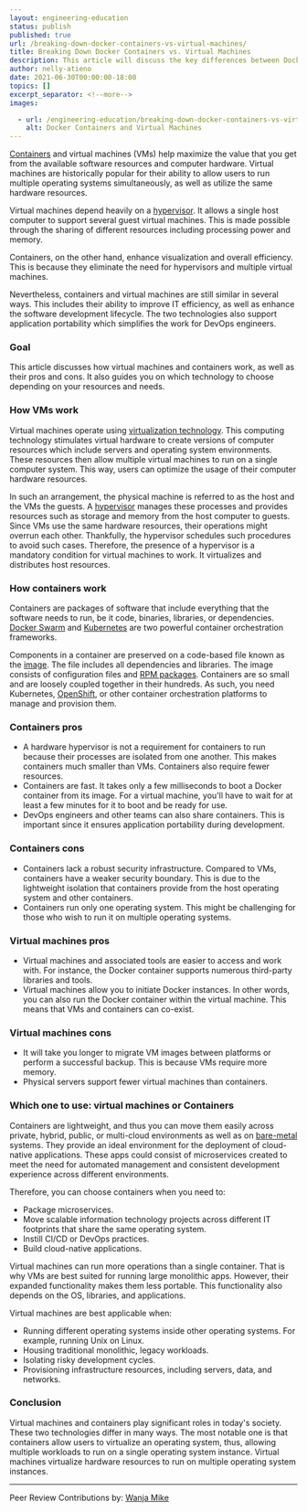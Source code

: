 ```yaml
---
layout: engineering-education
status: publish
published: true
url: /breaking-down-docker-containers-vs-virtual-machines/
title: Breaking Down Docker Containers vs. Virtual Machines 
description: This article will discuss the key differences between Docker containers and virtual machines. It will, therefore, allow you to make effective decisions regarding which technology to use. 
author: nelly-atieno
date: 2021-06-30T00:00:00-18:00
topics: []
excerpt_separator: <!--more-->
images:

  - url: /engineering-education/breaking-down-docker-containers-vs-virtual-machines/hero.jpg
    alt: Docker Containers and Virtual Machines
---
```

[Containers](/engineering-education/history-of-container-technology/) and virtual machines (VMs) help maximize the value that you get from the available software resources and computer hardware. Virtual machines are historically popular for their ability to allow users to run multiple operating systems simultaneously, as well as utilize the same hardware resources.
<!--more-->
Virtual machines depend heavily on a [hypervisor](https://www.vmware.com/topics/glossary/content/hypervisor). It allows a single host computer to support several guest virtual machines. This is made possible through the sharing of different resources including processing power and memory.

Containers, on the other hand, enhance visualization and overall efficiency. This is because they eliminate the need for hypervisors and multiple virtual machines.

Nevertheless, containers and virtual machines are still similar in several ways. This includes their ability to improve IT efficiency, as well as enhance the software development lifecycle. The two technologies also support application portability which simplifies the work for DevOps engineers.

### Goal
This article discusses how virtual machines and containers work, as well as their pros and cons. It also guides you on which technology to choose depending on your resources and needs.

### How VMs work
Virtual machines operate using [virtualization technology](https://en.wikipedia.org/wiki/Virtualization). This computing technology stimulates virtual hardware to create versions of computer resources which include servers and operating system environments. These resources then allow multiple virtual machines to run on a single computer system. This way, users can optimize the usage of their computer hardware resources.

In such an arrangement, the physical machine is referred to as the host and the VMs the guests. A [hypervisor](https://en.wikipedia.org/wiki/Hypervisor#) manages these processes and provides resources such as storage and memory from the host computer to guests. Since VMs use the same hardware resources, their operations might overrun each other. Thankfully, the hypervisor schedules such procedures to avoid such cases. Therefore, the presence of a hypervisor is a mandatory condition for virtual machines to work. It virtualizes and distributes host resources.

### How containers work
Containers are packages of software that include everything that the software needs to run, be it code, binaries, libraries, or dependencies. [Docker Swarm](https://docs.docker.com/engine/swarm/swarm-tutorial/) and [Kubernetes](https://kubernetes.io/) are two powerful container orchestration frameworks.

Components in a container are preserved on a code-based file known as the [image](https://wiki.aquasec.com/display/containers/What+is+a+Container+Image). The file includes all dependencies and libraries. The image consists of configuration files and [RPM packages](https://en.wikipedia.org/wiki/RPM_Package_Manager). Containers are so small and are loosely coupled together in their hundreds. As such, you need Kubernetes, [OpenShift](https://www.openshift.com/), or other container orchestration platforms to manage and provision them.

### Containers pros
- A hardware hypervisor is not a requirement for containers to run because their processes are isolated from one another. This makes containers much smaller than VMs. Containers also require fewer resources.
- Containers are fast. It takes only a few milliseconds to boot a Docker container from its image. For a virtual machine, you'll have to wait for at least a few minutes for it to boot and be ready for use.
- DevOps engineers and other teams can also share containers. This is important since it ensures application portability during development.

### Containers cons
- Containers lack a robust security infrastructure. Compared to VMs, containers have a weaker security boundary. This is due to the lightweight isolation that containers provide from the host operating system and other containers.
- Containers run only one operating system. This might be challenging for those who wish to run it on multiple operating systems.

### Virtual machines pros
- Virtual machines and associated tools are easier to access and work with. For instance, the Docker container supports numerous third-party libraries and tools.
- Virtual machines allow you to initiate Docker instances. In other words, you can also run the Docker container within the virtual machine. This means that VMs and containers can co-exist.

### Virtual machines cons
- It will take you longer to migrate VM images between platforms or perform a successful backup. This is because VMs require more memory.
- Physical servers support fewer virtual machines than containers.

### Which one to use: virtual machines or Containers
Containers are lightweight, and thus you can move them easily across private, hybrid, public, or multi-cloud environments as well as on [bare-metal](https://www.techopedia.com/definition/2153/bare-metal) systems. They provide an ideal environment for the deployment of cloud-native applications. These apps could consist of microservices created to meet the need for automated management and consistent development experience across different environments.

Therefore, you can choose containers when you need to:
- Package microservices.
- Move scalable information technology projects across different IT footprints that share the same operating system.
- Instill CI/CD or DevOps practices.
- Build cloud-native applications.

Virtual machines can run more operations than a single container. That is why VMs are best suited for running large monolithic apps. However, their expanded functionality makes them less portable. This functionality also depends on the OS, libraries, and applications.

Virtual machines are best applicable when:
- Running different operating systems inside other operating systems. For example, running Unix on Linux.
- Housing traditional monolithic, legacy workloads.
- Isolating risky development cycles.
- Provisioning infrastructure resources, including servers, data, and networks.

### Conclusion
Virtual machines and containers play significant roles in today's society. These two technologies differ in many ways. The most notable one is that containers allow users to virtualize an operating system, thus, allowing multiple workloads to run on a single operating system instance. Virtual machines virtualize hardware resources to run on multiple operating system instances.

---
Peer Review Contributions by: [Wanja Mike](/engineering-education/content/authors/michael-barasa/)
